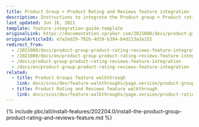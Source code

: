 ```yaml
---
title: Product Group + Product Rating and Reviews feature integration
description: Instructions to integrate the Product group + Product rating & reviews feature into a Spryker project.
last_updated: Jun 16, 2021
template: feature-integration-guide-template
originalLink: https://documentation.spryker.com/2021080/docs/product-group-product-rating-reviews-feature-integration
originalArticleId: e7a2ed29-792b-4d39-b394-b4d213a3a152
redirect_from:
  - /2021080/docs/product-group-product-rating-reviews-feature-integration
  - /2021080/docs/en/product-group-product-rating-reviews-feature-integration
  - /docs/product-group-product-rating-reviews-feature-integration
  - /docs/en/product-group-product-rating-reviews-feature-integration
related:
  - title: Product Groups feature walkthrough
    link: docs/scos/dev/feature-walkthroughs/page.version/product-groups-feature-walkthrough.html
  - title: Product Rating and Reviews feature walkthrough
    link: docs/scos/dev/feature-walkthroughs/page.version/product-rating-reviews-feature-walkthrough.html
---
```


{% include pbc/all/install-features/202204.0/install-the-product-group-product-rating-and-reviews-feature.md %} <!-- To edit, see /_includes/pbc/all/install-features/202204.0/install-the-product-group-product-rating-and-reviews-feature.md -->
